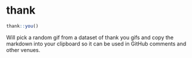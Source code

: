 
# thank

<!-- badges: start -->
<!-- badges: end -->

``` r
thank::you()
```

Will pick a random gif from a dataset of thank you gifs and copy the markdown into your clipboard so it can be used in GitHub comments and other venues.
